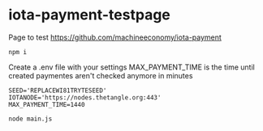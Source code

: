 # iota-payment-testpage
Page to test https://github.com/machineeconomy/iota-payment

`npm i`

Create a .env file with your settings MAX_PAYMENT_TIME is the time until created paymentes aren't checked anymore in minutes

```
SEED='REPLACEWI81TRYTESEED'
IOTANODE='https://nodes.thetangle.org:443'
MAX_PAYMENT_TIME=1440
```

`node main.js`
